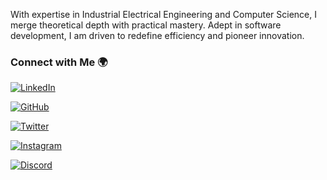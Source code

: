 With expertise in Industrial Electrical Engineering and Computer Science, I merge theoretical depth with practical mastery. Adept in software development, I am driven to redefine efficiency and pioneer innovation.
  ### Connect with Me 🌍

[![LinkedIn](https://img.shields.io/badge/LinkedIn-0077B5?style=for-the-badge&logo=linkedin&logoColor=white)](https://www.linkedin.com/in/ammari-amine-sa80j85ed)

[![GitHub](https://img.shields.io/badge/GitHub-181717?style=for-the-badge&logo=github&logoColor=white)](https://github.com/AMINARI)

[![Twitter](https://img.shields.io/badge/Twitter-1DA1F2?style=for-the-badge&logo=twitter&logoColor=white)](https://twitter.com/sadj3d)

[![Instagram](https://img.shields.io/badge/Instagram-E4405F?style=for-the-badge&logo=instagram&logoColor=white)](https://www.instagram.com/amine.angel.felix.gallardo)

[![Discord](https://img.shields.io/badge/Discord-5865F2?style=for-the-badge&logo=discord&logoColor=white)](https://discord.com/users/1092405194647687218)

